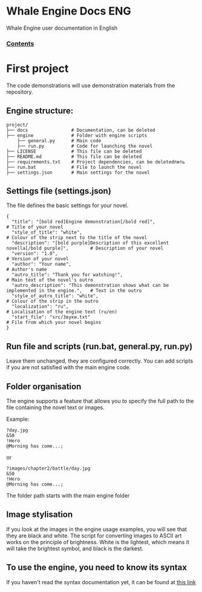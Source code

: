 # Whale Engine Docs ENG
Whale Engine user documentation in English

### [Contents](./index.md)

# First project
The code demonstrations will use demonstration materials from the repository.

## Engine structure:

```
project/
├── docs                # Documentation, can be deleted
├── engine              # Folder with engine scripts
    ├── general.py      # Main code
    ├── run.py          # Code for launching the novel
├── LICENSE             # This file can be deleted
├── README.md           # This file can be deleted
├── requirements.txt    # Project dependencies, can be deletedлить
├── run.bat             # File to launch the novel
├── settings.json       # Main settings for the novel
```

## Settings file (settings.json)

The file defines the basic settings for your novel.

```
{
  "title": "[bold red]Engine demonstration[/bold red]",                                     # Title of your novel
  "style_of_title": "white",                                                                # Colour of the strip next to the title of the novel
  "description": "[bold purple]Description of this excellent novella[/bold purple]",        # Description of your novel
  "version": "1.0",                                                                         # Version of your novel
  "author": "Your name",                                                                    # Author's name
  "autro_title": "Thank you for watching!",                                                 # Main text of the novel's outro
  "autro_description": "This demonstration shows what can be implemented in the engine.",   # Text in the outro
  "style_of_autro_title": "white",                                                          # Colour of the strip in the outro
  "localization": "ru",                                                                     # Localisation of the engine text (ru/en)
  "start_file": "src/Звуки.txt"                                                             # File from which your novel begins
}
```

## Run file and scripts (run.bat, general.py, run.py)
Leave them unchanged, they are configured correctly. You can add scripts if you are not satisfied with the main engine code.

## Folder organisation
The engine supports a feature that allows you to specify the full path to the file containing the novel text or images.

Example:

```
?day.jpg
&50
!Hero
@Morning has come...;
```

or 

```
?images/chapter2/battle/day.jpg
&50
!Hero
@Morning has come...;
```

The folder path starts with the main engine folder

## Image stylisation
If you look at the images in the engine usage examples, you will see that they are black and white. The script for converting images to ASCII art works on the principle of brightness. White is the lightest, which means it will take the brightest symbol, and black is the darkest. 

## To use the engine, you need to know its syntax
If you haven't read the syntax documentation yet, it can be found at [this link](./syntax_ru.md)